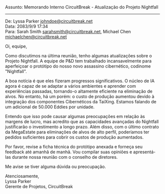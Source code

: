 Assunto: Memorando Interno CircuitBreak - Atualização do Projeto Nightfall

---

De: Lyssa Parker <johndoe@circuitbreak.net>  
Data: 2083/9/9 17:34  
Para: Sarah Smith <sarahsmith@circuitbreak.net>, Michael Chen <michaelchen@circuitbreak.net>

Oi, equipe,

Como discutimos na última reunião, tenho algumas atualizações sobre o Projeto Nightfall. A equipe de P&D tem trabalhado incansavelmente para aperfeiçoar o protótipo do nosso novo assassino cibernético, codinome "Nightfall".

A boa notícia é que eles fizeram progressos significativos. O núcleo de IA agora é capaz de se adaptar a vários ambientes e aprender com experiências passadas, tornando-o altamente eficiente na eliminação de alvos. No entanto, há um porém: o custo de produção aumentou devido à integração dos componentes Cibernéticos da TaiXing. Estamos falando de um adicional de 50.000 Eddies por unidade.

Entendo que isso pode causar algumas preocupações em relação às margens de lucro, mas acredito que as capacidades avançadas do Nightfall justificarão o investimento a longo prazo. Além disso, com o último contrato da MegaEstate para eliminações de alvos de alto perfil, poderíamos ter pedidos suficientes para cobrir os custos de produção aumentados.

Por favor, revise a ficha técnica do protótipo anexada e forneça seu feedback até amanhã de manhã. Vou compilar suas opiniões e apresentá-las durante nossa reunião com o conselho de diretores.

Me avise se tiver alguma dúvida ou preocupação.

Atenciosamente,  
Lyssa Parker  
Gerente de Projetos, CircuitBreak
